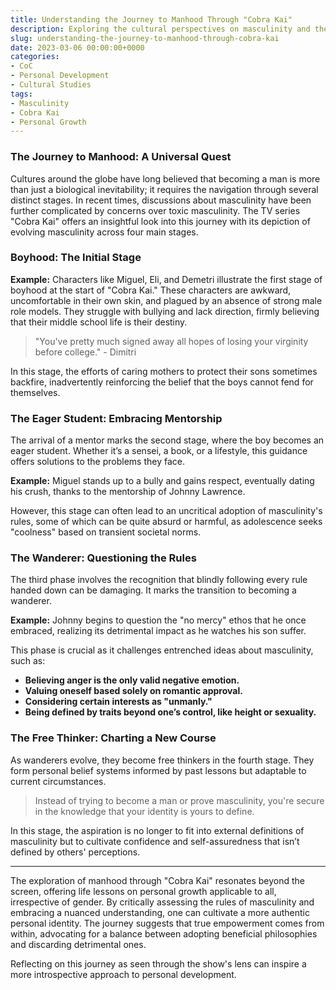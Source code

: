 ```yaml
---
title: Understanding the Journey to Manhood Through "Cobra Kai"
description: Exploring the cultural perspectives on masculinity and the journey from boyhood to becoming a free thinker through the lens of "Cobra Kai."
slug: understanding-the-journey-to-manhood-through-cobra-kai
date: 2023-03-06 00:00:00+0000
categories:
- CoC
- Personal Development
- Cultural Studies
tags:
- Masculinity
- Cobra Kai
- Personal Growth
---
```


### The Journey to Manhood: A Universal Quest

Cultures around the globe have long believed that becoming a man is more than just a biological inevitability; it requires the navigation through several distinct stages. In recent times, discussions about masculinity have been further complicated by concerns over toxic masculinity. The TV series "Cobra Kai" offers an insightful look into this journey with its depiction of evolving masculinity across four main stages.

### Boyhood: The Initial Stage

**Example:** Characters like Miguel, Eli, and Demetri illustrate the first stage of boyhood at the start of "Cobra Kai." These characters are awkward, uncomfortable in their own skin, and plagued by an absence of strong male role models. They struggle with bullying and lack direction, firmly believing that their middle school life is their destiny.

> "You've pretty much signed away all hopes of losing your virginity before college." - Dimitri

In this stage, the efforts of caring mothers to protect their sons sometimes backfire, inadvertently reinforcing the belief that the boys cannot fend for themselves.

### The Eager Student: Embracing Mentorship

The arrival of a mentor marks the second stage, where the boy becomes an eager student. Whether it’s a sensei, a book, or a lifestyle, this guidance offers solutions to the problems they face.

**Example:** Miguel stands up to a bully and gains respect, eventually dating his crush, thanks to the mentorship of Johnny Lawrence.

However, this stage can often lead to an uncritical adoption of masculinity's rules, some of which can be quite absurd or harmful, as adolescence seeks "coolness" based on transient societal norms.

### The Wanderer: Questioning the Rules

The third phase involves the recognition that blindly following every rule handed down can be damaging. It marks the transition to becoming a wanderer.

**Example:** Johnny begins to question the "no mercy" ethos that he once embraced, realizing its detrimental impact as he watches his son suffer.

This phase is crucial as it challenges entrenched ideas about masculinity, such as:

- **Believing anger is the only valid negative emotion.**
- **Valuing oneself based solely on romantic approval.**
- **Considering certain interests as "unmanly."**
- **Being defined by traits beyond one’s control, like height or sexuality.**

### The Free Thinker: Charting a New Course

As wanderers evolve, they become free thinkers in the fourth stage. They form personal belief systems informed by past lessons but adaptable to current circumstances.

> Instead of trying to become a man or prove masculinity, you're secure in the knowledge that your identity is yours to define.

In this stage, the aspiration is no longer to fit into external definitions of masculinity but to cultivate confidence and self-assuredness that isn’t defined by others' perceptions.

---

The exploration of manhood through "Cobra Kai" resonates beyond the screen, offering life lessons on personal growth applicable to all, irrespective of gender. By critically assessing the rules of masculinity and embracing a nuanced understanding, one can cultivate a more authentic personal identity. The journey suggests that true empowerment comes from within, advocating for a balance between adopting beneficial philosophies and discarding detrimental ones.

Reflecting on this journey as seen through the show's lens can inspire a more introspective approach to personal development.
